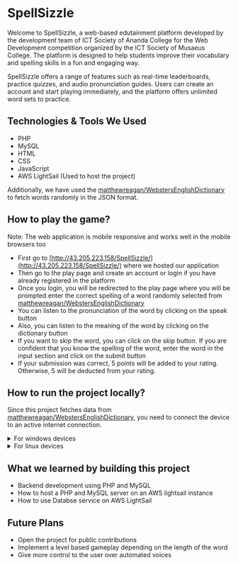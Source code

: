 # SpellSizzle

Welcome to SpellSizzle, a web-based edutainment platform developed by the development team of ICT Society of Ananda College for the Web Development competition organized by the ICT Society of Musaeus College. The platform is designed to help students improve their vocabulary and spelling skills in a fun and engaging way.

SpellSizzle offers a range of features such as real-time leaderboards, practice quizzes, and audio pronunciation guides. Users can create an account and start playing immediately, and the platform offers unlimited word sets to practice.

## Technologies & Tools We Used

-   PHP
-   MySQL
-   HTML
-   CSS
-   JavaScript
-   AWS LightSail (Used to host the project)

Additionally, we have used the [matthewreagan/WebstersEnglishDictionary](https://github.com/matthewreagan/WebstersEnglishDictionary) to fetch words randomly in the JSON format.

## How to play the game?

Note: The web application is mobile responsive and works well in the mobile browsers too

-   First go to [http://43.205.223.158/SpellSizzle/](http://43.205.223.158/SpellSizzle/) where we hosted our application
-   Then go to the play page and create an account or login if you have already registered in the platform
-   Once you login, you will be redirected to the play page where you will be prompted enter the correct spelling of a word randomly selected from [matthewreagan/WebstersEnglishDictionary](https://github.com/matthewreagan/WebstersEnglishDictionary)
-   You can listen to the pronunciation of the word by clicking on the speak button
-   Also, you can listen to the meaning of the word by clicking on the dictionary button
-   If you want to skip the word, you can click on the skip button. If you are confident that you know the spelling of the word, enter the word in the input section and click on the submit button
-   If your submission was correct, 5 points will be added to your rating. Otherwise, 5 will be deducted from your rating.

## How to run the project locally?

Since this project fetches data from [matthewreagan/WebstersEnglishDictionary](https://github.com/matthewreagan/WebstersEnglishDictionary), you need to connect the device to an active internet connection.

<details>
<summary>For windows devices</summary>
<ol>
    <li>First install the <a href="https://www.apachefriends.org/" target="_blank">XAMPP</a> server in your machine</li>
    <li>Then head overto PHPMyAdmin in the localhost and create a Database named as 'spellsizzle'. Next import the <a href="./sql/users.sql">SpellSizzle/sql/users.sql</a> file in to the database</li>
    <li>Next clone the repository in to C:</li>
    <li>Then go to the localhost/SpellSizzle and you should see the served web application</li>
</ol>
</details>

<details>
<summary>For linux devices</summary>
<ol>
    <li>First install the <a href="https://www.apachefriends.org/" target="_blank">XAMPP</a> server in your machine</li>
    <li>Next start the MySQL server</li>
    <li>Then head overto PHPMyAdmin in the localhost and create a Database named as 'spellsizzle'. Next import the <a href="./sql/users.sql">SpellSizzle/sql/users.sql</a> file in to the database</li>
    <li>
        Install Apache, PHP and PHP-MySQL
        <pre>sudo apt-get install apache2 php php-mysql</pre>
    </li>
    <li>Install git
        <pre>sudo apt-get install git</pre>
    </li>
    <li>Clone the project from github and navigate to the root directory of the project
    <pre>git clone https://github.com/shakyapeiris/SpellSizzle.git && cd SpellSizzle</pre></li>
    <li>Serve the PHP project
    <pre>php -S 0.0.0.0:3000</pre></li>
</ol>
</details>

## What we learned by building this project

-   Backend development using PHP and MySQL
-   How to host a PHP and MySQL server on an AWS lightsail instance
-   How to use Databse service on AWS LightSail

## Future Plans

-   Open the project for public contributions
-   Implement a level based gameplay depending on the length of the word
-   Give more control to the user over automated voices
